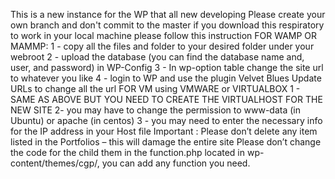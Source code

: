 This is a new instance for the WP that all new developing
Please create your own branch and don't commit to the master 
if you download this respiratory to work in your local machine please follow this instruction
 FOR WAMP OR MAMMP: 
1 - copy all the files and folder to your desired folder under your webroot 
2 - upload the database (you can find the database name and, user, and password) in WP-Config 
3 - In wp-option table change the site url to whatever you like 
4 - login to WP and use the plugin Velvet Blues Update URLs to change all the url
FOR VM using VMWARE or VIRTUALBOX 
1 - SAME AS ABOVE BUT YOU NEED TO CREATE THE VIRTUALHOST FOR THE NEW SITE 
2- you may have to change the permission to www-data (in Ubuntu) or apache (in 
centos) 
3 - you may need to enter the necessary info for the IP address in your Host file
Important : 
Please don’t delete any item listed in the Portfolios – this will damage the entire site
Please don’t change the code for the child them in the function.php located in wp-content/themes/cgp/, you can add any function you need.

